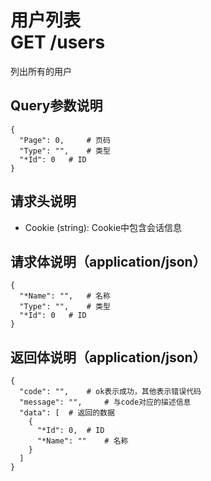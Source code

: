 # 用户列表<br>GET /users
列出所有的用户


## Query参数说明
```json5
{
  "Page": 0,	 # 页码
  "Type": "",	 # 类型
  "*Id": 0	 # ID
}
```

## 请求头说明
- Cookie (string): Cookie中包含会话信息

## 请求体说明（application/json）
```json5
{
  "*Name": "",	 # 名称
  "Type": "",	 # 类型
  "*Id": 0	 # ID
}
```

## 返回体说明（application/json）
```json5
{
  "code": "",	 # ok表示成功，其他表示错误代码
  "message": "",	 # 与code对应的描述信息
  "data": [	 # 返回的数据
    {
      "*Id": 0,	 # ID
      "*Name": ""	 # 名称
    }
  ]
}
```

